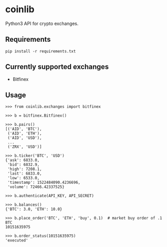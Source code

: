 # coinlib
Python3 API for crypto exchanges.

## Requirements

```shell
pip install -r requirements.txt
```

## Currently supported exchanges

* Bitfinex

## Usage

```
>>> from coinlib.exchanges import bitfinex

>>> b = bitfinex.Bitfinex()

>>> b.pairs()
[('AID', 'BTC'),
 ('AID', 'ETH'),
 ('AID', 'USD'),
 ...
 ('ZRX', 'USD')]

>>> b.ticker('BTC', 'USD')
{'ask': 6833.0,
 'bid': 6832.9,
 'high': 7208.1,
 'last': 6833.0,
 'low': 6533.0,
 'timestamp': 1522484090.4236696,
 'volume': 72466.42337525}

>>> b.authenticate(API_KEY, API_SECRET)

>>> b.balances()
{'BTC': 3.0, 'ETH': 10.0}

>>> b.place_order('BTC', 'ETH', 'buy', 0.1)  # market buy order of .1 BTC
10151635975

>>> b.order_status(10151635975)
'executed'
```

